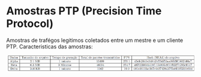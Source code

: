 # Amostras PTP (Precision Time Protocol)

Amostras de trafégos legitimos coletados entre um mestre e um cliente PTP. Caracteristicas das amostras:

![Dados das amostras](tabela_amostras.png)
